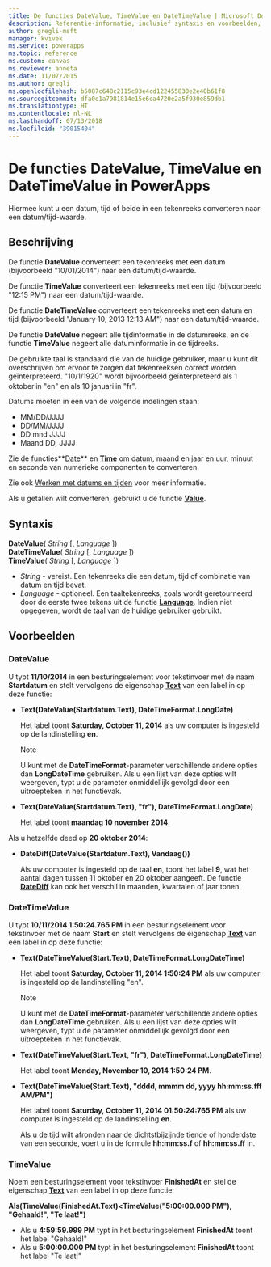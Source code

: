 ```yaml
---
title: De functies DateValue, TimeValue en DateTimeValue | Microsoft Docs
description: Referentie-informatie, inclusief syntaxis en voorbeelden, voor de functies DateValue, TimeValue en DateTimeValue in PowerApps
author: gregli-msft
manager: kvivek
ms.service: powerapps
ms.topic: reference
ms.custom: canvas
ms.reviewer: anneta
ms.date: 11/07/2015
ms.author: gregli
ms.openlocfilehash: b5087c648c2115c93e4cd122455830e2e40b61f8
ms.sourcegitcommit: dfa0e1a7981814e15e6ca4720e2a5f930e859db1
ms.translationtype: HT
ms.contentlocale: nl-NL
ms.lasthandoff: 07/13/2018
ms.locfileid: "39015404"
---
```

# <a name="datevalue-timevalue-and-datetimevalue-functions-in-powerapps"></a>De functies DateValue, TimeValue en DateTimeValue in PowerApps
Hiermee kunt u een datum, tijd of beide in een tekenreeks converteren naar een datum/tijd-waarde.

## <a name="description"></a>Beschrijving
De functie **DateValue** converteert een tekenreeks met een datum (bijvoorbeeld "10/01/2014") naar een datum/tijd-waarde.

De functie **TimeValue** converteert een tekenreeks met een tijd (bijvoorbeeld "12:15 PM") naar een datum/tijd-waarde.

De functie **DateTimeValue** converteert een tekenreeks met een datum en tijd (bijvoorbeeld "January 10, 2013 12:13 AM") naar een datum/tijd-waarde.

De functie **DateValue** negeert alle tijdinformatie in de datumreeks, en de functie **TimeValue** negeert alle datuminformatie in de tijdreeks.

De gebruikte taal is standaard die van de huidige gebruiker, maar u kunt dit overschrijven om ervoor te zorgen dat tekenreeksen correct worden geïnterpreteerd. "10/1/1920" wordt bijvoorbeeld geïnterpreteerd als 1 oktober<sup> </sup>in "en" en als 10 januari<sup> </sup>in "fr".

Datums moeten in een van de volgende indelingen staan:

* MM/DD/JJJJ
* DD/MM/JJJJ
* DD mnd JJJJ
* Maand DD, JJJJ

Zie de functies**[Date](function-date-time.md)** en **[Time](function-date-time.md)** om datum, maand en jaar en uur, minuut en seconde van numerieke componenten te converteren.

Zie ook [Werken met datums en tijden](../show-text-dates-times.md) voor meer informatie.

Als u getallen wilt converteren, gebruikt u de functie **[Value](function-value.md)**.

## <a name="syntax"></a>Syntaxis
**DateValue**( *String* [, *Language* ])<br>**DateTimeValue**( *String* [, *Language* ])<br>**TimeValue**( *String* [, *Language* ])

* *String* - vereist.  Een tekenreeks die een datum, tijd of combinatie van datum en tijd bevat.
* *Language* - optioneel.  Een taaltekenreeks, zoals wordt geretourneerd door de eerste twee tekens uit de functie **[Language](function-language.md)**.  Indien niet opgegeven, wordt de taal van de huidige gebruiker gebruikt.  

## <a name="examples"></a>Voorbeelden
### <a name="datevalue"></a>DateValue
U typt **11/10/2014** in een besturingselement voor tekstinvoer met de naam **Startdatum** en stelt vervolgens de eigenschap **[Text](../controls/properties-core.md)** van een label in op deze functie:

* **Text(DateValue(Startdatum.Text), DateTimeFormat.LongDate)**
  
    Het label toont **Saturday, October 11, 2014** als uw computer is ingesteld op de landinstelling **en**.
  
    > [!NOTE]
  > U kunt met de **DateTimeFormat**-parameter verschillende andere opties dan **LongDateTime** gebruiken. Als u een lijst van deze opties wilt weergeven, typt u de parameter onmiddellijk gevolgd door een uitroepteken in het functievak.
* **Text(DateValue(Startdatum.Text), "fr"), DateTimeFormat.LongDate)**
  
    Het label toont **maandag 10 november 2014**.

Als u hetzelfde deed op **20 oktober 2014**:

* **DateDiff(DateValue(Startdatum.Text), Vandaag())**
  
    Als uw computer is ingesteld op de taal **en**, toont het label **9**, wat het aantal dagen tussen 11 oktober en 20 oktober aangeeft. De functie **[DateDiff](function-dateadd-datediff.md)** kan ook het verschil in maanden, kwartalen of jaar tonen.

### <a name="datetimevalue"></a>DateTimeValue
U typt **10/11/2014 1:50:24.765 PM** in een besturingselement voor tekstinvoer met de naam **Start** en stelt vervolgens de eigenschap **[Text](../controls/properties-core.md)** van een label in op deze functie:

* **Text(DateTimeValue(Start.Text), DateTimeFormat.LongDateTime)**
  
    Het label toont **Saturday, October 11, 2014 1:50:24 PM** als uw computer is ingesteld op de landinstelling "en".
  
    > [!NOTE]
  > U kunt met de **DateTimeFormat**-parameter verschillende andere opties dan **LongDateTime** gebruiken. Als u een lijst van deze opties wilt weergeven, typt u de parameter onmiddellijk gevolgd door een uitroepteken in het functievak.
* **Text(DateTimeValue(Start.Text, "fr"), DateTimeFormat.LongDateTime)**
  
    Het label toont **Monday, November 10, 2014 1:50:24 PM**.
* **Text(DateTimeValue(Start.Text), "dddd, mmmm dd, yyyy hh:mm:ss.fff AM/PM")**
  
    Het label toont **Saturday, October 11, 2014 01:50:24:765 PM** als uw computer is ingesteld op de landinstelling **en**.
  
    Als u de tijd wilt afronden naar de dichtstbijzijnde tiende of honderdste van een seconde, voert u in de formule **hh:mm:ss.f** of **hh:mm:ss.ff** in.

### <a name="timevalue"></a>TimeValue
Noem een besturingselement voor tekstinvoer **FinishedAt** en stel de eigenschap **[Text](../controls/properties-core.md)** van een label in op deze functie:

**Als(TimeValue(FinishedAt.Text)<TimeValue("5:00:00.000 PM"), "Gehaald!", "Te laat!")**

* Als u **4:59:59.999 PM** typt in het besturingselement **FinishedAt** toont het label "Gehaald!"
* Als u **5:00:00.000 PM** typt in het besturingselement **FinishedAt** toont het label "Te laat!"

